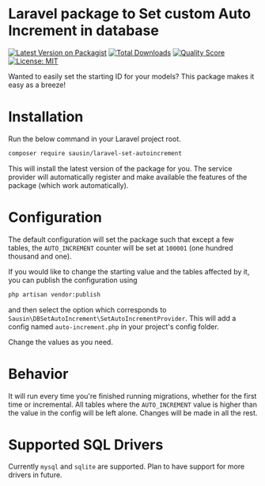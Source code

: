 # Laravel package to Set custom Auto Increment in database
[![Latest Version on Packagist](https://img.shields.io/packagist/v/sausin/laravel-set-autoincrement.svg?style=flat-square)](https://packagist.org/packages/sausin/laravel-set-autoincrement)
[![Total Downloads](https://img.shields.io/packagist/dt/sausin/laravel-set-autoincrement.svg?style=flat-square)](https://packagist.org/packages/sausin/laravel-set-autoincrement)
[![Quality Score](https://img.shields.io/scrutinizer/g/sausin/laravel-set-autoincrement.svg?style=flat-square)](https://scrutinizer-ci.com/g/sausin/laravel-set-autoincrement)
[![License: MIT](https://img.shields.io/badge/License-MIT-yellow.svg?style=flat-square)](https://opensource.org/licenses/MIT)

Wanted to easily set the starting ID for your models? This package makes it easy as a breeze!

# Installation

Run the below command in your Laravel project root.
```bash
composer require sausin/laravel-set-autoincrement
```
This will install the latest version of the package for you. The service provider will automatically register and make available the features of the package (which work automatically).

# Configuration

The default configuration will set the package such that except a few tables, the `AUTO_INCREMENT` counter will be set at `100001` (one hundred thousand and one).

If you would like to change the starting value and the tables affected by it, you can publish the configuration using
```bash
php artisan vendor:publish
```
and then select the option which corresponds to `Sausin\DBSetAutoIncrement\SetAutoIncrementProvider`. This will add a config named `auto-increment.php` in your project's config folder.

Change the values as you need.

# Behavior

It will run every time you're finished running migrations, whether for the first time or incremental. All tables where the `AUTO_INCREMENT` value is higher than the value in the config will be left alone. Changes will be made in all the rest.

# Supported SQL Drivers

Currently `mysql` and `sqlite` are supported. Plan to have support for more drivers in future. 
